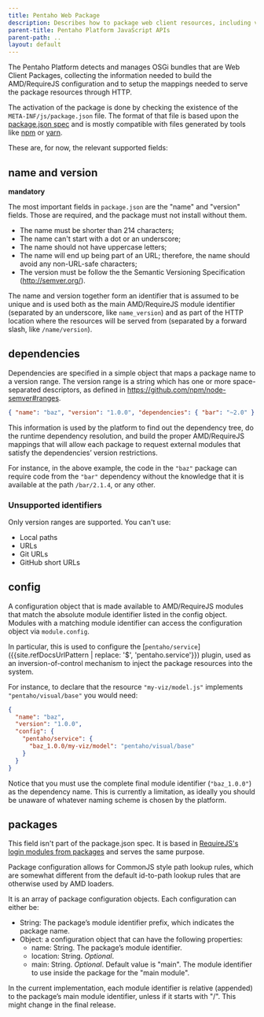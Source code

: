 ```yaml
---
title: Pentaho Web Package
description: Describes how to package web client resources, including visualizations, into the Pentaho platform.
parent-title: Pentaho Platform JavaScript APIs
parent-path: ..
layout: default
---
```


The Pentaho Platform detects and manages OSGi bundles that are Web Client Packages, 
collecting the information needed to build the AMD/RequireJS configuration and 
to setup the mappings needed to serve the package resources through HTTP.

The activation of the package is done by checking the existence of the `META-INF/js/package.json` file.
The format of that file is based upon the [package.json spec](https://docs.npmjs.com/files/package.json) and 
is mostly compatible with files generated by tools like [npm](https://www.npmjs.com) or [yarn](https://yarnpkg.com).

These are, for now, the relevant supported fields:

## name and version

**mandatory**

The most important fields in `package.json` are the "name" and "version" fields. 
Those are required, and the package must not install without them.
- The name must be shorter than 214 characters;
- The name can't start with a dot or an underscore;
- The name should not have uppercase letters;
- The name will end up being part of an URL; therefore, the name should avoid any non-URL-safe characters;
- The version must be follow the the Semantic Versioning Specification (http://semver.org/).

The name and version together form an identifier that is assumed to be unique and 
is used both as the main AMD/RequireJS module identifier (separated by an underscore, like `name_version`) and 
as part of the HTTP location where the resources will be served from 
(separated by a forward slash, like `/name/version`).

## dependencies

Dependencies are specified in a simple object that maps a package name to a version range.
The version range is a string which has one or more space-separated descriptors, 
as defined in https://github.com/npm/node-semver#ranges.
```json
{ "name": "baz", "version": "1.0.0", "dependencies": { "bar": "~2.0" } }
```

This information is used by the platform to find out the dependency tree, do the runtime dependency resolution, and 
build the proper AMD/RequireJS mappings that will allow each package to request external modules 
that satisfy the dependencies’ version restrictions.

For instance, in the above example, the code in the `"baz"` package can require code from the `"bar"` dependency 
without the knowledge that it is available at the path `/bar/2.1.4`, or any other.

### Unsupported identifiers

Only version ranges are supported. You can't use:
- Local paths
- URLs
- Git URLs
- GitHub short URLs 

## config

A configuration object that is made available to AMD/RequireJS modules that 
match the absolute module identifier listed in the config object.
Modules with a matching module identifier can access the configuration object via `module.config`.

In particular, 
this is used to configure the [`pentaho/service`]({{site.refDocsUrlPattern | replace: '$', 'pentaho.service'}}) plugin, 
used as an inversion-of-control mechanism to inject the package resources into the system.

For instance, to declare that the resource `"my-viz/model.js"` implements `"pentaho/visual/base"` you would need:
```json
{ 
  "name": "baz",
  "version": "1.0.0",
  "config": {
    "pentaho/service": {
      "baz_1.0.0/my-viz/model": "pentaho/visual/base"
    }
  }
}
```

Notice that you must use the complete final module identifier (`"baz_1.0.0"`) as the dependency name. 
This is currently a limitation, as ideally you should be unaware of whatever naming scheme is chosen by the platform.

## packages

This field isn't part of the package.json spec. 
It is based in [RequireJS's login modules from packages](http://requirejs.org/docs/api.html#packages) and 
serves the same purpose.

Package configuration allows for CommonJS style path lookup rules, 
which are somewhat different from the default id-to-path lookup rules that are otherwise used by AMD loaders.

It is an array of package configuration objects. Each configuration can either be:
- String: The package’s module identifier prefix, which indicates the package name.
- Object: a configuration object that can have the following properties:
  - name: String. The package’s module identifier.
  - location: String. _Optional_.
  - main: String. _Optional_. 
    Default value is "main". The module identifier to use inside the package for the "main module".

In the current implementation, each module identifier is relative (appended) to the package’s main module identifier, 
unless if it starts with "/". This might change in the final release.
